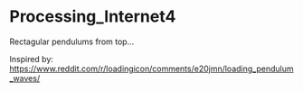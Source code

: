 # Processing_Internet4
Rectagular pendulums from top...

Inspired by: https://www.reddit.com/r/loadingicon/comments/e20jmn/loading_pendulum_waves/
